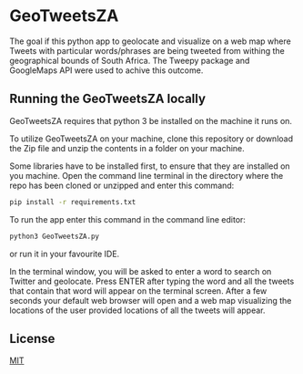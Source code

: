 # GeoTweetsZA
The goal if this python app to geolocate and visualize on a web map where Tweets with particular words/phrases are being tweeted from withing the geographical bounds of South Africa. The Tweepy package and GoogleMaps API were used to achive this outcome.

## Running the GeoTweetsZA locally

GeoTweetsZA requires that python 3 be installed on the machine it runs on.

To utilize GeoTweetsZA on your machine, clone this repository or download the Zip file and unzip the contents in a folder on your machine.

Some libraries have to be installed first, to ensure that they are installed on you machine. Open the command line terminal in the directory where the repo has been cloned or unzipped and enter this command:

```bash
pip install -r requirements.txt
```

To run the app enter this command in the command line editor:
```bash
python3 GeoTweetsZA.py
```

or run it in your favourite IDE.

In the terminal window, you will be asked to enter a word to search on Twitter and geolocate.
Press ENTER after typing the word and all the tweets that contain that word will appear on the terminal screen.
After a few seconds your default web browser will open and a web map visualizing the locations of the user provided locations of all the tweets will appear. 

## License
[MIT](https://choosealicense.com/licenses/mit/)
